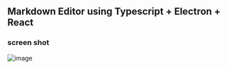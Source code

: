 ## Markdown Editor using Typescript + Electron + React

### screen shot

![image](https://i.ibb.co/XZnW3dg/Screenshot-9.jpg)
